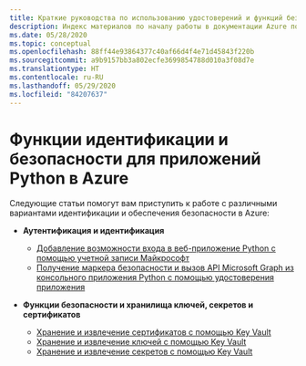```yaml
---
title: Краткие руководства по использованию удостоверений и функций безопасности Azure для приложений Python
description: Индекс материалов по началу работы в документации Azure по аутентификации, удостоверениям и функциям безопасности для приложений Python.
ms.date: 05/28/2020
ms.topic: conceptual
ms.openlocfilehash: 88ff44e93864377c40af66d4f4e71d45843f220b
ms.sourcegitcommit: a9b9157bb3a802ecfe3699854788d010a3f08d7e
ms.translationtype: HT
ms.contentlocale: ru-RU
ms.lasthandoff: 05/29/2020
ms.locfileid: "84207637"
---
```

# <a name="identity-and-security-for-python-apps-on-azure"></a>Функции идентификации и безопасности для приложений Python в Azure

Следующие статьи помогут вам приступить к работе с различными вариантами идентификации и обеспечения безопасности в Azure:

- **Аутентификация и идентификация**
  - [Добавление возможности входа в веб-приложение Python с помощью учетной записи Майкрософт](/azure/active-directory/develop/quickstart-v2-python-webapp)
  - [Получение маркера безопасности и вызов API Microsoft Graph из консольного приложения Python с помощью удостоверения приложения](/azure/active-directory/develop/quickstart-v2-python-daemon)

- **Функции безопасности и хранилища ключей, секретов и сертификатов**
  - [Хранение и извлечение сертификатов с помощью Key Vault](/azure/key-vault/certificates/quick-create-python)
  - [Хранение и извлечение ключей с помощью Key Vault](/azure/key-vault/keys/quick-create-python)
  - [Хранение и извлечение секретов с помощью Key Vault](/azure/key-vault/quick-create-python)
